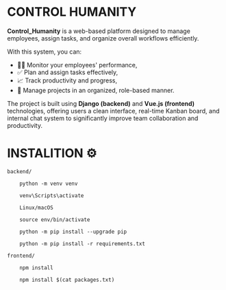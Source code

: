 # CONTROL HUMANITY

**Control_Humanity** is a web-based platform designed to manage employees, assign tasks, and organize overall workflows efficiently.

With this system, you can:

- 👨‍💼 Monitor your employees' performance,
- ✅ Plan and assign tasks effectively,
- 📈 Track productivity and progress,
- 📅 Manage projects in an organized, role-based manner.

The project is built using **Django (backend)** and **Vue.js (frontend)** technologies, offering users a clean interface, real-time Kanban board, and internal chat system to significantly improve team collaboration and productivity.

# INSTALITION ⚙️

    backend/

        python -m venv venv
        
        venv\Scripts\activate

        Linux/macOS

        source env/bin/activate

        python -m pip install --upgrade pip

        python -m pip install -r requirements.txt

    frontend/

        npm install
        
        npm install $(cat packages.txt)